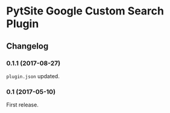 # PytSite Google Custom Search Plugin


## Changelog


### 0.1.1 (2017-08-27)
`plugin.json` updated.


### 0.1 (2017-05-10)
First release.
